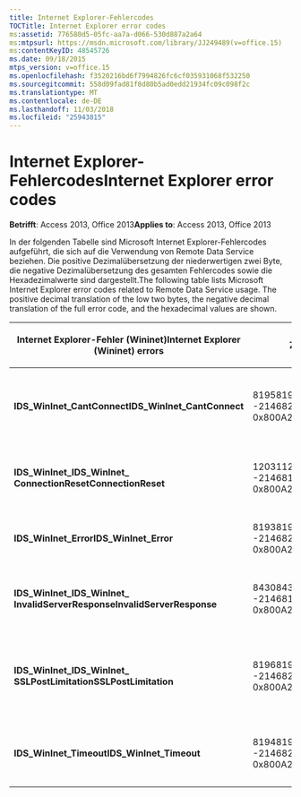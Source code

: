 ```yaml
---
title: Internet Explorer-Fehlercodes
TOCTitle: Internet Explorer error codes
ms:assetid: 776580d5-05fc-aa7a-d066-530d887a2a64
ms:mtpsurl: https://msdn.microsoft.com/library/JJ249489(v=office.15)
ms:contentKeyID: 48545726
ms.date: 09/18/2015
mtps_version: v=office.15
ms.openlocfilehash: f3520216bd6f7994826fc6cf035931068f532250
ms.sourcegitcommit: 558d09fad81f8d80b5ad0edd21934fc09c098f2c
ms.translationtype: MT
ms.contentlocale: de-DE
ms.lasthandoff: 11/03/2018
ms.locfileid: "25943815"
---
```

# <a name="internet-explorer-error-codes"></a><span data-ttu-id="a1676-102">Internet Explorer-Fehlercodes</span><span class="sxs-lookup"><span data-stu-id="a1676-102">Internet Explorer error codes</span></span>

<span data-ttu-id="a1676-103">**Betrifft**: Access 2013, Office 2013</span><span class="sxs-lookup"><span data-stu-id="a1676-103">**Applies to**: Access 2013, Office 2013</span></span>

<span data-ttu-id="a1676-p101">In der folgenden Tabelle sind Microsoft Internet Explorer-Fehlercodes aufgeführt, die sich auf die Verwendung von Remote Data Service beziehen. Die positive Dezimalübersetzung der niederwertigen zwei Byte, die negative Dezimalübersetzung des gesamten Fehlercodes sowie die Hexadezimalwerte sind dargestellt.</span><span class="sxs-lookup"><span data-stu-id="a1676-p101">The following table lists Microsoft Internet Explorer error codes related to Remote Data Service usage. The positive decimal translation of the low two bytes, the negative decimal translation of the full error code, and the hexadecimal values are shown.</span></span>

<table>
<colgroup>
<col style="width: 33%" />
<col style="width: 33%" />
<col style="width: 33%" />
</colgroup>
<thead>
<tr class="header">
<th><p><span data-ttu-id="a1676-106">Internet Explorer-Fehler (Wininet)</span><span class="sxs-lookup"><span data-stu-id="a1676-106">Internet Explorer (Wininet) errors</span></span></p></th>
<th><p><span data-ttu-id="a1676-107">Zahl</span><span class="sxs-lookup"><span data-stu-id="a1676-107">Number</span></span></p></th>
<th><p><span data-ttu-id="a1676-108">Beschreibung</span><span class="sxs-lookup"><span data-stu-id="a1676-108">Description</span></span></p></th>
</tr>
</thead>
<tbody>
<tr class="odd">
<td><p><span data-ttu-id="a1676-109"><strong>IDS_WinInet_CantConnect</strong></span><span class="sxs-lookup"><span data-stu-id="a1676-109"><strong>IDS_WinInet_CantConnect</strong></span></span></p></td>
<td><p><span data-ttu-id="a1676-110">8195</span><span class="sxs-lookup"><span data-stu-id="a1676-110">8195</span></span><br />
<span data-ttu-id="a1676-111">-2146820093</span><span class="sxs-lookup"><span data-stu-id="a1676-111">-2146820093</span></span><br />
<span data-ttu-id="a1676-112">0x800A2003</span><span class="sxs-lookup"><span data-stu-id="a1676-112">0x800A2003</span></span></p></td>
<td><p><span data-ttu-id="a1676-113">Internet-Client-Fehler: Verbindung mit dem Server kann nicht hergestellt werden.</span><span class="sxs-lookup"><span data-stu-id="a1676-113">Internet Client Error: Cannot Connect to Server.</span></span></p></td>
</tr>
<tr class="even">
<td><p><span data-ttu-id="a1676-114"><strong>IDS_WinInet_</span><span class="sxs-lookup"><span data-stu-id="a1676-114"><strong>IDS_WinInet_</span></span><br />
<span data-ttu-id="a1676-115">ConnectionReset</strong></span><span class="sxs-lookup"><span data-stu-id="a1676-115">ConnectionReset</strong></span></span></p></td>
<td><p><span data-ttu-id="a1676-116">12031</span><span class="sxs-lookup"><span data-stu-id="a1676-116">12031</span></span><br />
<span data-ttu-id="a1676-117">-2146816257</span><span class="sxs-lookup"><span data-stu-id="a1676-117">-2146816257</span></span><br />
<span data-ttu-id="a1676-118">0x800A2EFF</span><span class="sxs-lookup"><span data-stu-id="a1676-118">0x800A2EFF</span></span></p></td>
<td><p><span data-ttu-id="a1676-119">Internet-Client-Fehler: Verbindung wurde zurückgesetzt.</span><span class="sxs-lookup"><span data-stu-id="a1676-119">Internet Client Error: Connection Reset.</span></span></p></td>
</tr>
<tr class="odd">
<td><p><span data-ttu-id="a1676-120"><strong>IDS_WinInet_Error</strong></span><span class="sxs-lookup"><span data-stu-id="a1676-120"><strong>IDS_WinInet_Error</strong></span></span></p></td>
<td><p><span data-ttu-id="a1676-121">8193</span><span class="sxs-lookup"><span data-stu-id="a1676-121">8193</span></span><br />
<span data-ttu-id="a1676-122">-2146820095</span><span class="sxs-lookup"><span data-stu-id="a1676-122">-2146820095</span></span><br />
<span data-ttu-id="a1676-123">0x800A2001</span><span class="sxs-lookup"><span data-stu-id="a1676-123">0x800A2001</span></span></p></td>
<td><p><span data-ttu-id="a1676-124">Internet-Client-Fehler.</span><span class="sxs-lookup"><span data-stu-id="a1676-124">Internet Client Error.</span></span></p></td>
</tr>
<tr class="even">
<td><p><span data-ttu-id="a1676-125"><strong>IDS_WinInet_</span><span class="sxs-lookup"><span data-stu-id="a1676-125"><strong>IDS_WinInet_</span></span><br />
<span data-ttu-id="a1676-126">InvalidServerResponse</strong></span><span class="sxs-lookup"><span data-stu-id="a1676-126">InvalidServerResponse</strong></span></span></p></td>
<td><p><span data-ttu-id="a1676-127">8430</span><span class="sxs-lookup"><span data-stu-id="a1676-127">8430</span></span><br />
<span data-ttu-id="a1676-128">-2146819858</span><span class="sxs-lookup"><span data-stu-id="a1676-128">-2146819858</span></span><br />
<span data-ttu-id="a1676-129">0x800A20EE</span><span class="sxs-lookup"><span data-stu-id="a1676-129">0x800A20EE</span></span></p></td>
<td><p><span data-ttu-id="a1676-130">Internet-Client-Fehler: Ungültige Antwort vom Server.</span><span class="sxs-lookup"><span data-stu-id="a1676-130">Internet Client Error: Invalid Server Response.</span></span></p></td>
</tr>
<tr class="odd">
<td><p><span data-ttu-id="a1676-131"><strong>IDS_WinInet_</span><span class="sxs-lookup"><span data-stu-id="a1676-131"><strong>IDS_WinInet_</span></span><br />
<span data-ttu-id="a1676-132">SSLPostLimitation</strong></span><span class="sxs-lookup"><span data-stu-id="a1676-132">SSLPostLimitation</strong></span></span></p></td>
<td><p><span data-ttu-id="a1676-133">8196</span><span class="sxs-lookup"><span data-stu-id="a1676-133">8196</span></span><br />
<span data-ttu-id="a1676-134">-2146820092</span><span class="sxs-lookup"><span data-stu-id="a1676-134">-2146820092</span></span><br />
<span data-ttu-id="a1676-135">0x800A2004</span><span class="sxs-lookup"><span data-stu-id="a1676-135">0x800A2004</span></span></p></td>
<td><p><span data-ttu-id="a1676-136">Internet-Client-Fehler: SSL-Fehler (möglicherweise Beschränkung auf 32 KB bei Datenupload).</span><span class="sxs-lookup"><span data-stu-id="a1676-136">Internet Client Error: SSL Error (possibly 32K data upload limitation).</span></span></p></td>
</tr>
<tr class="even">
<td><p><span data-ttu-id="a1676-137"><strong>IDS_WinInet_Timeout</strong></span><span class="sxs-lookup"><span data-stu-id="a1676-137"><strong>IDS_WinInet_Timeout</strong></span></span></p></td>
<td><p><span data-ttu-id="a1676-138">8194</span><span class="sxs-lookup"><span data-stu-id="a1676-138">8194</span></span><br />
<span data-ttu-id="a1676-139">-2146820094</span><span class="sxs-lookup"><span data-stu-id="a1676-139">-2146820094</span></span><br />
<span data-ttu-id="a1676-140">0x800A2002</span><span class="sxs-lookup"><span data-stu-id="a1676-140">0x800A2002</span></span></p></td>
<td><p><span data-ttu-id="a1676-141">Internet-Client-Fehler: Anforderungstimeout.</span><span class="sxs-lookup"><span data-stu-id="a1676-141">Internet Client Error: Request Timeout.</span></span></p></td>
</tr>
</tbody>
</table>

